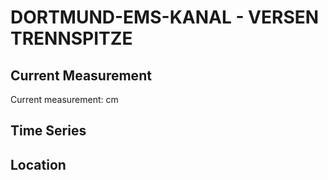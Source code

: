 # DORTMUND-EMS-KANAL - VERSEN TRENNSPITZE

## Current Measurement

Current measurement: <Value topic="rivers/pegel-online/DEK/VERSEN TRENNSPITZE/measurementValue"/> cm

## Time Series

<TimeSeries topic="rivers/pegel-online/DEK/VERSEN TRENNSPITZE/measurementValue" period="week" />

## Location

<WorldMap>
  <Marker lat="52.73118697618089" lon="7.260856418142803" labelTopic="rivers/pegel-online/DEK/VERSEN TRENNSPITZE" />
</WorldMap>
